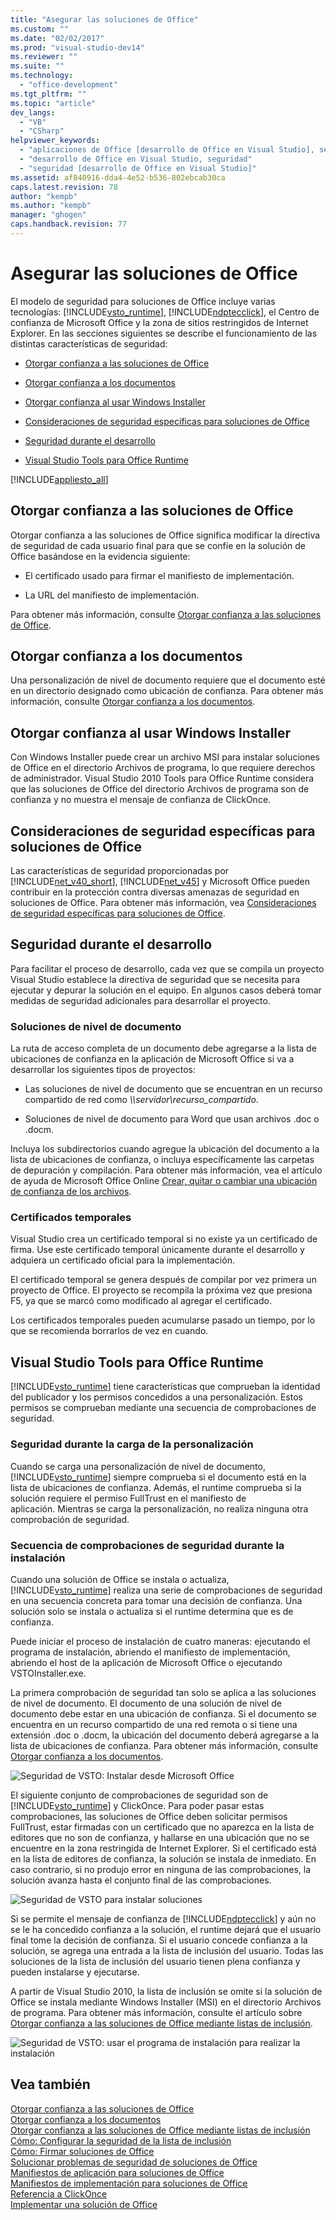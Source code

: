 ```yaml
---
title: "Asegurar las soluciones de Office"
ms.custom: ""
ms.date: "02/02/2017"
ms.prod: "visual-studio-dev14"
ms.reviewer: ""
ms.suite: ""
ms.technology: 
  - "office-development"
ms.tgt_pltfrm: ""
ms.topic: "article"
dev_langs: 
  - "VB"
  - "CSharp"
helpviewer_keywords: 
  - "aplicaciones de Office [desarrollo de Office en Visual Studio], seguridad"
  - "desarrollo de Office en Visual Studio, seguridad"
  - "seguridad [desarrollo de Office en Visual Studio]"
ms.assetid: af840916-dda4-4e52-b536-802ebcab30ca
caps.latest.revision: 78
author: "kempb"
ms.author: "kempb"
manager: "ghogen"
caps.handback.revision: 77
---
```

# Asegurar las soluciones de Office
  El modelo de seguridad para soluciones de Office incluye varias tecnologías: [!INCLUDE[vsto_runtime](../vsto/includes/vsto-runtime-md.md)], [!INCLUDE[ndptecclick](../vsto/includes/ndptecclick-md.md)], el Centro de confianza de Microsoft Office y la zona de sitios restringidos de Internet Explorer. En las secciones siguientes se describe el funcionamiento de las distintas características de seguridad:  
  
-   [Otorgar confianza a las soluciones de Office](#GrantingTrustToSolutions)  
  
-   [Otorgar confianza a los documentos](#GrantingTrustToDocuments)  
  
-   [Otorgar confianza al usar Windows Installer](#GrantingTrustWindowsInstaller)  
  
-   [Consideraciones de seguridad específicas para soluciones de Office](#Security)  
  
-   [Seguridad durante el desarrollo](#SecurityDuringDeployment)  
  
-   [Visual Studio Tools para Office Runtime](#VisualStudioToolsForOfficeRuntime)  
  
 [!INCLUDE[appliesto_all](../vsto/includes/appliesto-all-md.md)]  
  
##  <a name="GrantingTrustToSolutions"></a> Otorgar confianza a las soluciones de Office  
 Otorgar confianza a las soluciones de Office significa modificar la directiva de seguridad de cada usuario final para que se confíe en la solución de Office basándose en la evidencia siguiente:  
  
-   El certificado usado para firmar el manifiesto de implementación.  
  
-   La URL del manifiesto de implementación.  
  
 Para obtener más información, consulte [Otorgar confianza a las soluciones de Office](../vsto/granting-trust-to-office-solutions.md).  
  
##  <a name="GrantingTrustToDocuments"></a> Otorgar confianza a los documentos  
 Una personalización de nivel de documento requiere que el documento esté en un directorio designado como ubicación de confianza.  Para obtener más información, consulte [Otorgar confianza a los documentos](../vsto/granting-trust-to-documents.md).  
  
##  <a name="GrantingTrustWindowsInstaller"></a> Otorgar confianza al usar Windows Installer  
 Con Windows Installer puede crear un archivo MSI para instalar soluciones de Office en el directorio Archivos de programa, lo que requiere derechos de administrador.  Visual Studio 2010 Tools para Office Runtime considera que las soluciones de Office del directorio Archivos de programa son de confianza y no muestra el mensaje de confianza de ClickOnce.  
  
##  <a name="Security"></a> Consideraciones de seguridad específicas para soluciones de Office  
 Las características de seguridad proporcionadas por [!INCLUDE[net_v40_short](../sharepoint/includes/net-v40-short-md.md)], [!INCLUDE[net_v45](../vsto/includes/net-v45-md.md)] y Microsoft Office pueden contribuir en la protección contra diversas amenazas de seguridad en soluciones de Office.  Para obtener más información, vea [Consideraciones de seguridad específicas para soluciones de Office](../vsto/specific-security-considerations-for-office-solutions.md).  
  
##  <a name="SecurityDuringDeployment"></a> Seguridad durante el desarrollo  
 Para facilitar el proceso de desarrollo, cada vez que se compila un proyecto Visual Studio establece la directiva de seguridad que se necesita para ejecutar y depurar la solución en el equipo.  En algunos casos deberá tomar medidas de seguridad adicionales para desarrollar el proyecto.  
  
### Soluciones de nivel de documento  
 La ruta de acceso completa de un documento debe agregarse a la lista de ubicaciones de confianza en la aplicación de Microsoft Office si va a desarrollar los siguientes tipos de proyectos:  
  
-   Las soluciones de nivel de documento que se encuentran en un recurso compartido de red como *\\\\servidor\\recurso\_compartido*.  
  
-   Soluciones de nivel de documento para Word que usan archivos .doc o .docm.  
  
 Incluya los subdirectorios cuando agregue la ubicación del documento a la lista de ubicaciones de confianza, o incluya específicamente las carpetas de depuración y compilación.  Para obtener más información, vea el artículo de ayuda de Microsoft Office Online [Crear, quitar o cambiar una ubicación de confianza de los archivos](https://support.office.com/es-es/article/Create-remove-or-change-a-trusted-location-for-your-files-f5151879-25ea-4998-80a5-4208b3540a62).  
  
### Certificados temporales  
 Visual Studio crea un certificado temporal si no existe ya un certificado de firma.  Use este certificado temporal únicamente durante el desarrollo y adquiera un certificado oficial para la implementación.  
  
 El certificado temporal se genera después de compilar por vez primera un proyecto de Office.  El proyecto se recompila la próxima vez que presiona F5, ya que se marcó como modificado al agregar el certificado.  
  
 Los certificados temporales pueden acumularse pasado un tiempo, por lo que se recomienda borrarlos de vez en cuando.  
  
##  <a name="VisualStudioToolsForOfficeRuntime"></a> Visual Studio Tools para Office Runtime  
 [!INCLUDE[vsto_runtime](../vsto/includes/vsto-runtime-md.md)] tiene características que comprueban la identidad del publicador y los permisos concedidos a una personalización.  Estos permisos se comprueban mediante una secuencia de comprobaciones de seguridad.  
  
### Seguridad durante la carga de la personalización  
 Cuando se carga una personalización de nivel de documento, [!INCLUDE[vsto_runtime](../vsto/includes/vsto-runtime-md.md)] siempre comprueba si el documento está en la lista de ubicaciones de confianza.  Además, el runtime comprueba si la solución requiere el permiso FullTrust en el manifiesto de aplicación. Mientras se carga la personalización, no realiza ninguna otra comprobación de seguridad.  
  
### Secuencia de comprobaciones de seguridad durante la instalación  
 Cuando una solución de Office se instala o actualiza, [!INCLUDE[vsto_runtime](../vsto/includes/vsto-runtime-md.md)] realiza una serie de comprobaciones de seguridad en una secuencia concreta para tomar una decisión de confianza.  Una solución solo se instala o actualiza si el runtime determina que es de confianza.  
  
 Puede iniciar el proceso de instalación de cuatro maneras: ejecutando el programa de instalación, abriendo el manifiesto de implementación, abriendo el host de la aplicación de Microsoft Office o ejecutando VSTOInstaller.exe.  
  
 La primera comprobación de seguridad tan solo se aplica a las soluciones de nivel de documento.  El documento de una solución de nivel de documento debe estar en una ubicación de confianza.  Si el documento se encuentra en un recurso compartido de una red remota o si tiene una extensión .doc o .docm, la ubicación del documento deberá agregarse a la lista de ubicaciones de confianza.  Para obtener más información, consulte [Otorgar confianza a los documentos](../vsto/granting-trust-to-documents.md).  
  
 ![Seguridad de VSTO: Instalar desde Microsoft Office](../vsto/media/host-install.png "Seguridad de VSTO: Instalar desde Microsoft Office")  
  
 El siguiente conjunto de comprobaciones de seguridad son de [!INCLUDE[vsto_runtime](../vsto/includes/vsto-runtime-md.md)] y ClickOnce.  Para poder pasar estas comprobaciones, las soluciones de Office deben solicitar permisos FullTrust, estar firmadas con un certificado que no aparezca en la lista de editores que no son de confianza, y hallarse en una ubicación que no se encuentre en la zona restringida de Internet Explorer.  Si el certificado está en la lista de editores de confianza, la solución se instala de inmediato.  En caso contrario, si no produjo error en ninguna de las comprobaciones, la solución avanza hasta el conjunto final de las comprobaciones.  
  
 ![Seguridad de VSTO para instalar soluciones](../vsto/media/installing.png "Seguridad de VSTO para instalar soluciones")  
  
 Si se permite el mensaje de confianza de [!INCLUDE[ndptecclick](../vsto/includes/ndptecclick-md.md)] y aún no se le ha concedido confianza a la solución, el runtime dejará que el usuario final tome la decisión de confianza.  Si el usuario concede confianza a la solución, se agrega una entrada a la lista de inclusión del usuario.  Todas las soluciones de la lista de inclusión del usuario tienen plena confianza y pueden instalarse y ejecutarse.  
  
 A partir de Visual Studio 2010, la lista de inclusión se omite si la solución de Office se instala mediante Windows Installer \(MSI\) en el directorio Archivos de programa.  Para obtener más información, consulte el artículo sobre [Otorgar confianza a las soluciones de Office mediante listas de inclusión](../vsto/trusting-office-solutions-by-using-inclusion-lists.md).  
  
 ![Seguridad de VSTO: usar el programa de instalación para realizar la instalación](../vsto/media/setup-vstoinstaller.png "Seguridad de VSTO: usar el programa de instalación para realizar la instalación")  
  
## Vea también  
 [Otorgar confianza a las soluciones de Office](../vsto/granting-trust-to-office-solutions.md)   
 [Otorgar confianza a los documentos](../vsto/granting-trust-to-documents.md)   
 [Otorgar confianza a las soluciones de Office mediante listas de inclusión](../vsto/trusting-office-solutions-by-using-inclusion-lists.md)   
 [Cómo: Configurar la seguridad de la lista de inclusión](../vsto/how-to-configure-inclusion-list-security.md)   
 [Cómo: Firmar soluciones de Office](../vsto/how-to-sign-office-solutions.md)   
 [Solucionar problemas de seguridad de soluciones de Office](../vsto/troubleshooting-office-solution-security.md)   
 [Manifiestos de aplicación para soluciones de Office](../vsto/application-manifests-for-office-solutions.md)   
 [Manifiestos de implementación para soluciones de Office](../vsto/deployment-manifests-for-office-solutions.md)   
 [Referencia a ClickOnce](../deployment/clickonce-reference.md)   
 [Implementar una solución de Office](../vsto/deploying-an-office-solution.md)  
  
  